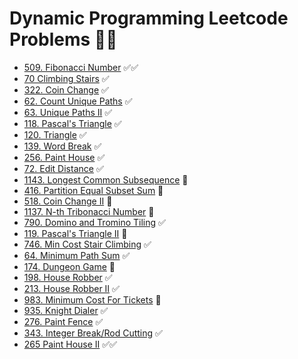 # Dynamic Programming Leetcode Problems 👨‍💻

- [509. Fibonacci Number](https://leetcode.com/problems/fibonacci-number/) ✅✅
- [70 Climbing Stairs](https://leetcode.com/problems/climbing-stairs/) ✅
- [322. Coin Change](https://leetcode.com/problems/coin-change/) ✅
- [62. Count Unique Paths](https://leetcode.com/problems/unique-paths/) ✅
- [63. Unique Paths II](https://leetcode.com/problems/unique-paths-ii/) ✅
- [118. Pascal's Triangle](https://leetcode.com/problems/pascals-triangle/) ✅
- [120. Triangle](https://leetcode.com/problems/triangle/) ✅
- [139. Word Break](https://leetcode.com/problems/word-break/) ✅
- [256. Paint House](https://leetcode.com/problems/paint-house/) ✅
- [72. Edit Distance](https://leetcode.com/problems/edit-distance/) ✅
- [1143. Longest Common Subsequence](https://leetcode.com/problems/longest-common-subsequence/) 🔴
- [416. Partition Equal Subset Sum](https://leetcode.com/problems/partition-equal-subset-sum/) 🔴
- [518. Coin Change II](https://leetcode.com/problems/coin-change-ii/) 🔴
- [1137. N-th Tribonacci Number](https://leetcode.com/problems/n-th-tribonacci-number/) 🔴
- [790. Domino and Tromino Tiling](https://leetcode.com/problems/domino-and-tromino-tiling/) ✅
- [119. Pascal's Triangle II](https://leetcode.com/problems/pascals-triangle-ii/) 🔴
- [746. Min Cost Stair Climbing](https://leetcode.com/problems/min-cost-climbing-stairs/) ✅
- [64. Minimum Path Sum](https://leetcode.com/problems/minimum-path-sum/) ✅
- [174. Dungeon Game](https://leetcode.com/problems/dungeon-game/) 🔴
- [198. House Robber](https://leetcode.com/problems/house-robber/) ✅
- [213. House Robber II](https://leetcode.com/problems/house-robber-ii/) ✅
- [983. Minimum Cost For Tickets](https://leetcode.com/problems/minimum-cost-for-tickets/) 🔴
- [935. Knight Dialer](https://leetcode.com/problems/knight-dialer/) ✅
- [276. Paint Fence](https://leetcode.com/problems/paint-fence/) ✅
- [343. Integer Break/Rod Cutting](https://leetcode.com/problems/integer-break/) ✅
- [265 Paint House II](https://leetcode.com/problems/paint-house-ii/) ✅✅
